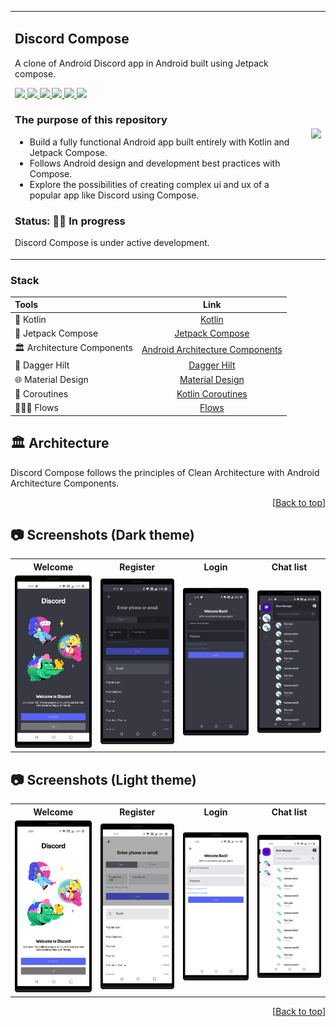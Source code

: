 <div id="top"></div>

<table style="width:100%">
  <tr>
    <td>

## Discord Compose
<p align="left"> A clone of Android Discord app in Android built using Jetpack compose. </p>

<p align="left">
    <a href = "https://developer.android.com/jetpack/androidx/versions/all-channel#february_23_2022">
      <img src = "https://img.shields.io/badge/Jetpack%20Compose-1.1.1-blue.svg?color=blue&style=for-the-badge" />
    </a>
    <a href="https://kotlinlang.org/docs/releases.html">
      <img src="https://img.shields.io/badge/Kotlin-1.6.10-blue.svg?color=blue&style=for-the-badge"/>
    </a>
    <a href = "https://github.com/Anmol92verma/DiscordJetpackCompose/stargazers">
        <img src="https://img.shields.io/github/stars/Anmol92verma/DiscordJetpackCompose?color=green&style=for-the-badge" />
    </a>
    <a href = "https://github.com/Anmol92verma/DiscordJetpackCompose/network/members">
        <img src="https://img.shields.io/github/forks/Anmol92verma/DiscordJetpackCompose?color=green&style=for-the-badge" />
    </a>
    <a href = "https://github.com/Anmol92verma/DiscordJetpackCompose/watchers">
        <img src="https://img.shields.io/github/watchers/Anmol92verma/DiscordJetpackCompose?color=yellowgreen&style=for-the-badge" />
    </a>
    <a href = "https://github.com/Anmol92verma/DiscordJetpackCompose/issues">
        <img src="https://img.shields.io/github/issues/Anmol92verma/DiscordJetpackCompose?color=orange&style=for-the-badge" />
    </a>
</p>

### The purpose of this repository

- Build a fully functional Android app built entirely with Kotlin and Jetpack Compose.
- Follows Android design and development best practices with Compose.
- Explore the possibilities of creating complex ui and ux of a popular app like Discord using Compose.

### Status: 👨‍💻 In progress
<p>Discord Compose is under active development.</p>

</td> 
<td>
  <img src = "art/discord_flow.gif" width="240"/>
</td>
</tr>
</table>

### Stack

| Tools | Link |
|     :---      |          :---: |
| 🤖   Kotlin | [Kotlin](https://kotlinlang.org) |
| 💚   Jetpack Compose | [Jetpack Compose](https://developer.android.com/jetpack/compose) |
| 🏛   Architecture Components | [Android Architecture Components](https://developer.android.com/topic/libraries/architecture) |
| 💉   Dagger Hilt | [Dagger Hilt](https://developer.android.com/training/dependency-injection/hilt-android) |
| 🌐   Material Design | [Material Design](https://developer.android.com/jetpack/androidx/releases/compose-material) |
| 🌊   Coroutines | [Kotlin Coroutines](https://developer.android.com/kotlin/coroutines) |
| 🏄🏼‍♀️ Flows | [Flows](https://developer.android.com/kotlin/flow) |

## 🏛️ Architecture
Discord Compose follows the principles of Clean Architecture with Android Architecture Components.

<p align="right">[<a href="#top">Back to top</a>]</p>

## 📷 Screenshots (Dark theme)
<table style="width:100%">
  <tr>
    <th>Welcome</th>
    <th>Register</th> 
    <th>Login</th>
    <th>Chat list</th> 
  </tr>
  <tr>
    <td><img src = "art/discord_welcome_dark.png" width=240/></td> 
    <td><img src = "art/discord_register_dark.png" width=240/></td>
    <td><img src = "art/discord_login_dark.png" width=240/></td> 
    <td><img src = "art/discord_chat_list_dark.png" width=240/></td>
  </tr>
</table>


## 📷 Screenshots (Light theme)
<table style="width:100%">
  <tr>
    <th>Welcome</th>
    <th>Register</th> 
    <th>Login</th>
    <th>Chat list</th> 
  </tr>
  <tr>
    <td><img src = "art/discord_welcome_light.png" width=240/></td> 
    <td><img src = "art/discord_register_light.png" width=240/></td>
    <td><img src = "art/discord_login_light.png" width=240/></td> 
    <td><img src = "art/discord_chat_list_light.png" width=240/></td>
  </tr>
</table>

<p align="right">[<a href="#top">Back to top</a>]</p>